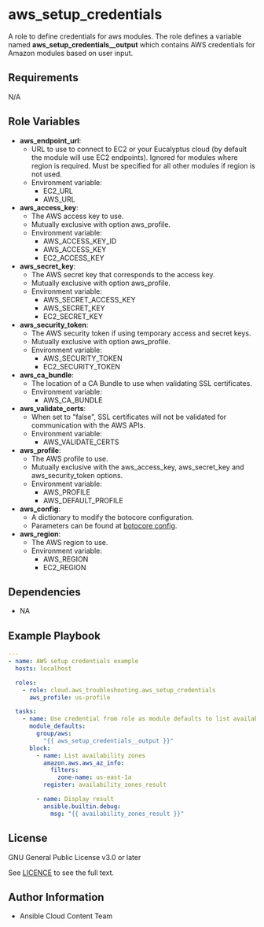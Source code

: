 aws_setup_credentials
=====================

A role to define credentials for aws modules. The role defines a variable named **aws_setup_credentials\_\_output** which contains AWS credentials for Amazon modules based on user input.

Requirements
------------

N/A

Role Variables
--------------

* **aws_endpoint_url**:
  * URL to use to connect to EC2 or your Eucalyptus cloud (by default the module will use EC2 endpoints). Ignored for modules where region is required. Must be specified for all other modules if region is not used.
  * Environment variable:
    * EC2_URL
    * AWS_URL
* **aws_access_key**:
  * The AWS access key to use.
  * Mutually exclusive with option aws_profile.
  * Environment variable:
    * AWS_ACCESS_KEY_ID
    * AWS_ACCESS_KEY
    * EC2_ACCESS_KEY
* **aws_secret_key**:
  * The AWS secret key that corresponds to the access key.
  * Mutually exclusive with option aws_profile.
  * Environment variable:
    * AWS_SECRET_ACCESS_KEY
    * AWS_SECRET_KEY
    * EC2_SECRET_KEY
* **aws_security_token**:
  * The AWS security token if using temporary access and secret keys.
  * Mutually exclusive with option aws_profile.
  * Environment variable:
    * AWS_SECURITY_TOKEN
    * EC2_SECURITY_TOKEN
* **aws_ca_bundle**:
  * The location of a CA Bundle to use when validating SSL certificates.
  * Environment variable:
    * AWS_CA_BUNDLE
* **aws_validate_certs**:
  * When set to "false", SSL certificates will not be validated for communication with the AWS APIs.
  * Environment variable:
    * AWS_VALIDATE_CERTS
* **aws_profile**:
  * The AWS profile to use.
  * Mutually exclusive with the aws_access_key, aws_secret_key and aws_security_token options.
  * Environment variable:
    * AWS_PROFILE
    * AWS_DEFAULT_PROFILE
* **aws_config**:
  * A dictionary to modify the botocore configuration.
  * Parameters can be found at [botocore config](https://botocore.amazonaws.com/v1/documentation/api/latest/reference/config.html#botocore.config.Config).
* **aws_region**:
  * The AWS region to use.
  * Environment variable:
    * AWS_REGION
    * EC2_REGION

Dependencies
------------

* NA

Example Playbook
----------------

```yaml
---
- name: AWS setup credentials example
  hosts: localhost

  roles:
    - role: cloud.aws_troubleshooting.aws_setup_credentials
      aws_profile: us-profile

  tasks:
    - name: Use credential from role as module defaults to list availability zones
      module_defaults:
        group/aws:
          "{{ aws_setup_credentials__output }}"
      block:
        - name: List availability zones
          amazon.aws.aws_az_info:
            filters:
              zone-name: us-east-1a
          register: availability_zones_result

        - name: Display result
          ansible.builtin.debug:
            msg: "{{ availability_zones_result }}"
```

License
-------

GNU General Public License v3.0 or later

See [LICENCE](https://github.com/redhat-cop/cloud.aws_troubleshooting/blob/main/LICENSE) to see the full text.

Author Information
------------------

* Ansible Cloud Content Team
